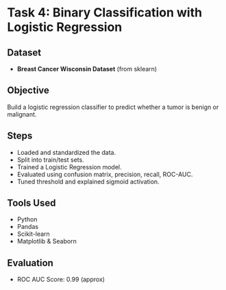 # Task 4: Binary Classification with Logistic Regression

## Dataset
- **Breast Cancer Wisconsin Dataset** (from sklearn)

## Objective
Build a logistic regression classifier to predict whether a tumor is benign or malignant.

## Steps
- Loaded and standardized the data.
- Split into train/test sets.
- Trained a Logistic Regression model.
- Evaluated using confusion matrix, precision, recall, ROC-AUC.
- Tuned threshold and explained sigmoid activation.

## Tools Used
- Python
- Pandas
- Scikit-learn
- Matplotlib & Seaborn

## Evaluation
- ROC AUC Score: 0.99 (approx)


